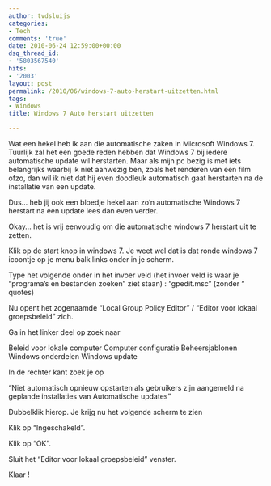 ```yaml
---
author: tvdsluijs
categories:
- Tech
comments: 'true'
date: 2010-06-24 12:59:00+00:00
dsq_thread_id:
- '5803567540'
hits:
- '2003'
layout: post
permalink: /2010/06/windows-7-auto-herstart-uitzetten.html
tags:
- Windows
title: Windows 7 Auto herstart uitzetten

---
```

Wat een hekel heb ik aan die automatische zaken in Microsoft Windows 7. Tuurlijk zal het een goede reden hebben dat Windows 7 bij iedere automatische update wil herstarten. Maar als mijn pc bezig is met iets belangrijks waarbij ik niet aanwezig ben, zoals het renderen van een film ofzo, dan wil ik niet dat hij even doodleuk automatisch gaat herstarten na de installatie van een update.

Dus… heb jij ook een bloedje hekel aan zo’n automatische Windows 7 herstart na een update lees dan even verder.

Okay… het is vrij eenvoudig om die automatische windows 7 herstart uit te zetten.

Klik op de start knop in windows 7. Je weet wel dat is dat ronde windows 7 icoontje op je menu balk links onder in je scherm.

Type het volgende onder in het invoer veld (het invoer veld is waar je “programa’s en bestanden zoeken” ziet staan) : “gpedit.msc” (zonder “ quotes)

Nu opent het zogenaamde “Local Group Policy Editor” / “Editor voor lokaal groepsbeleid” zich.

Ga in het linker deel op zoek naar 

Beleid voor lokale computer Computer configuratie Beheersjablonen Windows onderdelen Windows update 

In de rechter kant zoek je op 

“Niet automatisch opnieuw opstarten als gebruikers zijn aangemeld na geplande installaties van Automatische updates”

Dubbelklik hierop. Je krijg nu het volgende scherm te zien

Klik op “Ingeschakeld”.

Klik op “OK”.

Sluit het “Editor voor lokaal groepsbeleid” venster.

Klaar !